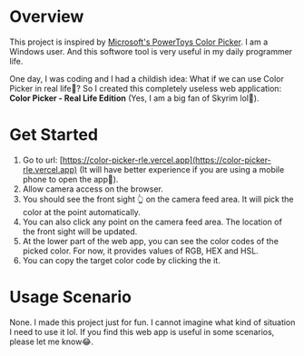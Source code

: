 # Overview

This project is inspired by [Microsoft's PowerToys Color Picker](https://learn.microsoft.com/en-us/windows/powertoys/color-picker). I am a Windows user. And this softwore tool is very useful in my daily programmer life.

One day, I was coding and I had a childish idea: What if we can use Color Picker in real life🤔? So I created this completely useless web application: **Color Picker - Real Life Edition** (Yes, I am a big fan of Skyrim lol🤟).

# Get Started

1. Go to url: [https://color-picker-rle.vercel.app](https://color-picker-rle.vercel.app) (It will have better experience if you are using a mobile phone to open the app📱).
2. Allow camera access on the browser.
3. You should see the front sight 👆 on the camera feed area. It will pick the color at the point automatically.
4. You can also click any point on the camera feed area. The location of the front sight will be updated.
5. At the lower part of the web app, you can see the color codes of the picked color. For now, it provides values of RGB, HEX and HSL.
6. You can copy the target color code by clicking the it.

# Usage Scenario

None. I made this project just for fun. I cannot imagine what kind of situation I need to use it lol. If you find this web app is useful in some scenarios, please let me know😂.
